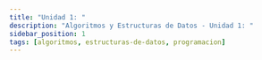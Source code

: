 ```yaml
---
title: "Unidad 1: "
description: "Algoritmos y Estructuras de Datos - Unidad 1: "
sidebar_position: 1
tags: [algoritmos, estructuras-de-datos, programacion]
---
```

